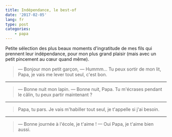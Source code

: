 ```yaml
---
title: Indépendance, le best-of
date: '2017-02-05'
lang: fr
type: post
categories:
    - papa
---
```


Petite sélection des plus beaux moments d'ingratitude de mes fils qui prennent leur indépendance, pour mon plus grand plaisir (mais avec un petit pincement au cœur quand même).

<!-- more -->

> — Bonjour mon petit garçon, 
> — Hummm… Tu peux sortir de mon lit, Papa, je vais me lever tout seul, c'est bon.

***

> — Bonne nuit mon lapin.
> — Bonne nuit, Papa. Tu m'écrases pendant le câlin, tu peux partir maintenant ?

***

> Papa, tu pars. Je vais m'habiller tout seul, je t'appelle si j'ai besoin.

***

> — Bonne journée à l'école, je t'aime !
> — Oui Papa, je t'aime bien aussi.

